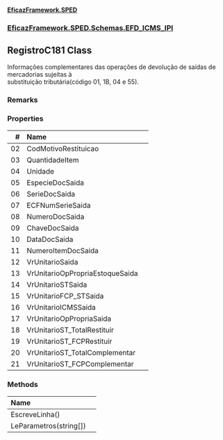 #### [EficazFramework.SPED](EficazFrameworkSPED.md 'EficazFramework SPED')
### [EficazFramework.SPED.Schemas.EFD_ICMS_IPI](EficazFramework.SPED.Schemas.EFD_ICMS_IPI.md 'EficazFramework.SPED.Schemas.EFD_ICMS_IPI')

## RegistroC181 Class

Informações complementares das operações de devolução de saídas de mercadorias sujeitas à  
substituição tributária(código 01, 1B, 04 e 55).

### Remarks
### Properties

| # | Name | |
| ---: | :--- | :--- |
| 02 | CodMotivoRestituicao |  |
| 03 | QuantidadeItem |  |
| 04 | Unidade |  |
| 05 | EspecieDocSaida |  |
| 06 | SerieDocSaida |  |
| 07 | ECFNumSerieSaida |  |
| 08 | NumeroDocSaida |  |
| 09 | ChaveDocSaida |  |
| 10 | DataDocSaida |  |
| 11 | NumeroItemDocSaida |  |
| 12 | VrUnitarioSaida |  |
| 13 | VrUnitarioOpPropriaEstoqueSaida |  |
| 14 | VrUnitarioSTSaida |  |
| 15 | VrUnitarioFCP_STSaida |  |
| 16 | VrUnitarioICMSSaida |  |
| 17 | VrUnitarioOpPropriaSaida |  |
| 18 | VrUnitarioST_TotalRestituir |  |
| 19 | VrUnitarioST_FCPRestituir |  |
| 20 | VrUnitarioST_TotalComplementar |  |
| 21 | VrUnitarioST_FCPComplementar |  |
### Methods

| Name | |
| :--- | :--- |
| EscreveLinha() |  |
| LeParametros(string[]) |  |
